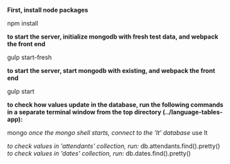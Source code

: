 **First, install node packages**

  npm install

**to start the server, initialize mongodb with fresh test data, and webpack the front end**

  gulp start-fresh

**to start the server, start mongodb with existing, and webpack the front end**

  gulp start

**to check how values update in the database, run the following commands in a
separate terminal window from the top directory (../language-tables-app):**

  mongo
  *once the mongo shell starts, connect to the 'lt' database*
  use lt

  *to check values in 'attendants' collection, run:*
  db.attendants.find().pretty()
  *to check values in 'dates' collection, run:*
  db.dates.find().pretty()
